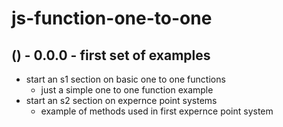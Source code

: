 # js-function-one-to-one


## () - 0.0.0 - first set of examples
* start an s1 section on basic one to one functions
  * just a simple one to one function example
* start an s2 section on expernce point systems
  * example of methods used in first expernce point system


